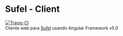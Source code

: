 Sufel - Client
===============
[![Travis-CI](https://travis-ci.org/giansalex/sufel-angular.svg?branch=master)](https://travis-ci.org/giansalex/sufel-angular)  
Cliente web para [Sufel](https://github.com/giansalex/sufel) usando Angular Framework v5.0

